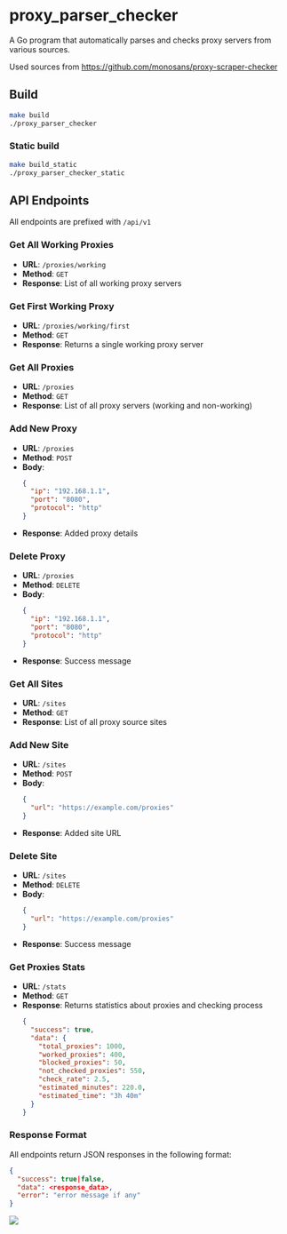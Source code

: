 # proxy_parser_checker

A Go program that automatically parses and checks proxy servers from various sources.

Used sources from https://github.com/monosans/proxy-scraper-checker

## Build

```bash
make build
./proxy_parser_checker
```

### Static build 

```bash
make build_static
./proxy_parser_checker_static
```

## API Endpoints

All endpoints are prefixed with `/api/v1`

### Get All Working Proxies
- **URL**: `/proxies/working`
- **Method**: `GET`
- **Response**: List of all working proxy servers

### Get First Working Proxy
- **URL**: `/proxies/working/first`
- **Method**: `GET`
- **Response**: Returns a single working proxy server

### Get All Proxies
- **URL**: `/proxies`
- **Method**: `GET`
- **Response**: List of all proxy servers (working and non-working)

### Add New Proxy
- **URL**: `/proxies`
- **Method**: `POST`
- **Body**:
  ```json
  {
    "ip": "192.168.1.1",
    "port": "8080",
    "protocol": "http"
  }
  ```
- **Response**: Added proxy details

### Delete Proxy
- **URL**: `/proxies`
- **Method**: `DELETE`
- **Body**:
  ```json
  {
    "ip": "192.168.1.1",
    "port": "8080",
    "protocol": "http"
  }
  ```
- **Response**: Success message

### Get All Sites
- **URL**: `/sites`
- **Method**: `GET`
- **Response**: List of all proxy source sites

### Add New Site
- **URL**: `/sites`
- **Method**: `POST`
- **Body**:
  ```json
  {
    "url": "https://example.com/proxies"
  }
  ```
- **Response**: Added site URL

### Delete Site
- **URL**: `/sites`
- **Method**: `DELETE`
- **Body**:
  ```json
  {
    "url": "https://example.com/proxies"
  }
  ```
- **Response**: Success message

### Get Proxies Stats
- **URL**: `/stats`
- **Method**: `GET`
- **Response**: Returns statistics about proxies and checking process
  ```json
  {
    "success": true,
    "data": {
      "total_proxies": 1000,
      "worked_proxies": 400,
      "blocked_proxies": 50,
      "not_checked_proxies": 550,
      "check_rate": 2.5,
      "estimated_minutes": 220.0,
      "estimated_time": "3h 40m"
    }
  }
  ```

### Response Format
All endpoints return JSON responses in the following format:
```json
{
  "success": true|false,
  "data": <response_data>,
  "error": "error message if any"
}
```

![](https://asdertasd.site/counter/proxy_parser_checker?a=1)